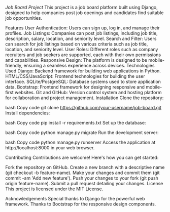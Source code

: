 *Job Board Project*
This project is a job board platform built using Django, designed to help companies post job openings and candidates find suitable job opportunities.

Features
User Authentication: Users can sign up, log in, and manage their profiles.
Job Listings: Companies can post job listings, including job title, description, salary, location, and seniority level.
Search and Filter: Users can search for job listings based on various criteria such as job title, location, and seniority level.
User Roles: Different roles such as company recruiters and job seekers are supported, each with their own permissions and capabilities.
Responsive Design: The platform is designed to be mobile-friendly, ensuring a seamless experience across devices.
Technologies Used
Django: Backend framework for building web applications in Python.
HTML/CSS/JavaScript: Frontend technologies for building the user interface.
SQLite/PostgreSQL: Database systems used to store application data.
Bootstrap: Frontend framework for designing responsive and mobile-first websites.
Git and GitHub: Version control system and hosting platform for collaboration and project management.
Installation
Clone the repository:

bash
Copy code
git clone https://github.com/your-username/job-board.git
Install dependencies:

bash
Copy code
pip install -r requirements.txt
Set up the database:

bash
Copy code
python manage.py migrate
Run the development server:

bash
Copy code
python manage.py runserver
Access the application at http://localhost:8000 in your web browser.

Contributing
Contributions are welcome! Here's how you can get started:

Fork the repository on GitHub.
Create a new branch with a descriptive name (git checkout -b feature-name).
Make your changes and commit them (git commit -am 'Add new feature').
Push your changes to your fork (git push origin feature-name).
Submit a pull request detailing your changes.
License
This project is licensed under the MIT License.

Acknowledgements
Special thanks to Django for the powerful web framework.
Thanks to Bootstrap for the responsive design components.
